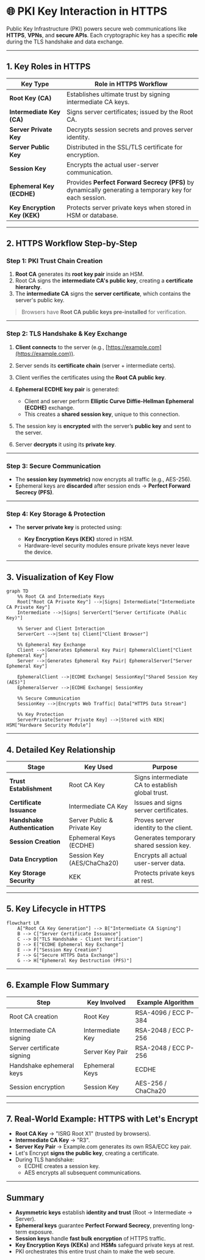 # 🌐 **PKI Key Interaction in HTTPS**

Public Key Infrastructure (PKI) powers secure web communications like **HTTPS**, **VPNs**, and **secure APIs**.
Each cryptographic key has a specific **role** during the TLS handshake and data exchange.

---

## **1. Key Roles in HTTPS**

| **Key Type**                 | **Role in HTTPS Workflow**                                                                             |
| ---------------------------- | ------------------------------------------------------------------------------------------------------ |
| **Root Key (CA)**            | Establishes ultimate trust by signing intermediate CA keys.                                            |
| **Intermediate Key (CA)**    | Signs server certificates; issued by the Root CA.                                                      |
| **Server Private Key**       | Decrypts session secrets and proves server identity.                                                   |
| **Server Public Key**        | Distributed in the SSL/TLS certificate for encryption.                                                 |
| **Session Key**              | Encrypts the actual user-server communication.                                                         |
| **Ephemeral Key (ECDHE)**    | Provides **Perfect Forward Secrecy (PFS)** by dynamically generating a temporary key for each session. |
| **Key Encryption Key (KEK)** | Protects server private keys when stored in HSM or database.                                           |

---

## **2. HTTPS Workflow Step-by-Step**

### **Step 1: PKI Trust Chain Creation**

1. **Root CA** generates its **root key pair** inside an HSM.
2. Root CA signs the **intermediate CA's public key**, creating a **certificate hierarchy**.
3. The **intermediate CA** signs the **server certificate**, which contains the server's public key.

> Browsers have **Root CA public keys pre-installed** for verification.

---

### **Step 2: TLS Handshake & Key Exchange**

1. **Client connects** to the server (e.g., [https://example.com](https://example.com)).
2. Server sends its **certificate chain** (server + intermediate certs).
3. Client verifies the certificates using the **Root CA public key**.
4. **Ephemeral ECDHE key pair** is generated:

   * Client and server perform **Elliptic Curve Diffie-Hellman Ephemeral (ECDHE)** exchange.
   * This creates a **shared session key**, unique to this connection.
5. The session key is **encrypted** with the server’s **public key** and sent to the server.
6. Server **decrypts** it using its **private key**.

---

### **Step 3: Secure Communication**

* The **session key (symmetric)** now encrypts all traffic (e.g., AES-256).
* Ephemeral keys are **discarded** after session ends → **Perfect Forward Secrecy (PFS)**.

---

### **Step 4: Key Storage & Protection**

* The **server private key** is protected using:

  * **Key Encryption Keys (KEK)** stored in HSM.
  * Hardware-level security modules ensure private keys never leave the device.

---

## **3. Visualization of Key Flow**

```mermaid
graph TD
    %% Root CA and Intermediate Keys
    Root["Root CA Private Key"] -->|Signs| Intermediate["Intermediate CA Private Key"]
    Intermediate -->|Signs| ServerCert["Server Certificate (Public Key)"]

    %% Server and Client Interaction
    ServerCert -->|Sent to| Client["Client Browser"]

    %% Ephemeral Key Exchange
    Client -->|Generates Ephemeral Key Pair| EphemeralClient["Client Ephemeral Key"]
    Server -->|Generates Ephemeral Key Pair| EphemeralServer["Server Ephemeral Key"]

    EphemeralClient -->|ECDHE Exchange| SessionKey["Shared Session Key (AES)"]
    EphemeralServer -->|ECDHE Exchange| SessionKey

    %% Secure Communication
    SessionKey -->|Encrypts Web Traffic| Data["HTTPS Data Stream"]

    %% Key Protection
    ServerPrivate[Server Private Key] -->|Stored with KEK| HSM["Hardware Security Module"]
```

---

## **4. Detailed Key Relationship**

| **Stage** | **Key Used** | **Purpose** |
|------------|--------------|-------------|
| **Trust Establishment** | Root CA Key | Signs intermediate CA to establish global trust. |
| **Certificate Issuance** | Intermediate CA Key | Issues and signs server certificates. |
| **Handshake Authentication** | Server Public & Private Key | Proves server identity to the client. |
| **Session Creation** | Ephemeral Keys (ECDHE) | Generates temporary shared session key. |
| **Data Encryption** | Session Key (AES/ChaCha20) | Encrypts all actual user-server data. |
| **Key Storage Security** | KEK | Protects private keys at rest. |

---

## **5. Key Lifecycle in HTTPS**

```mermaid
flowchart LR
    A["Root CA Key Generation"] --> B["Intermediate CA Signing"]
    B --> C["Server Certificate Issuance"]
    C --> D["TLS Handshake - Client Verification"]
    D --> E["ECDHE Ephemeral Key Exchange"]
    E --> F["Session Key Creation"]
    F --> G["Secure HTTPS Data Exchange"]
    G --> H["Ephemeral Key Destruction (PFS)"]

```

---

## **6. Example Flow Summary**

| **Step** | **Key Involved** | **Example Algorithm** |
|----------|------------------|-----------------------|
| Root CA creation | Root Key | RSA-4096 / ECC P-384 |
| Intermediate CA signing | Intermediate Key | RSA-2048 / ECC P-256 |
| Server certificate signing | Server Key Pair | RSA-2048 / ECC P-256 |
| Handshake ephemeral keys | Ephemeral Keys | ECDHE |
| Session encryption | Session Key | AES-256 / ChaCha20 |

---

## **7. Real-World Example: HTTPS with Let's Encrypt**
- **Root CA Key** → "ISRG Root X1" (trusted by browsers).  
- **Intermediate CA Key** → "R3".  
- **Server Key Pair** → Example.com generates its own RSA/ECC key pair.  
- Let's Encrypt **signs the public key**, creating a certificate.  
- During TLS handshake:
  - ECDHE creates a session key.
  - AES encrypts all subsequent communications.

---

## **Summary**
- **Asymmetric keys** establish **identity and trust** (Root → Intermediate → Server).
- **Ephemeral keys** guarantee **Perfect Forward Secrecy**, preventing long-term exposure.
- **Session keys** handle **fast bulk encryption** of HTTPS traffic.
- **Key Encryption Keys (KEKs)** and **HSMs** safeguard private keys at rest.
- PKI orchestrates this entire trust chain to make the web secure.

```
